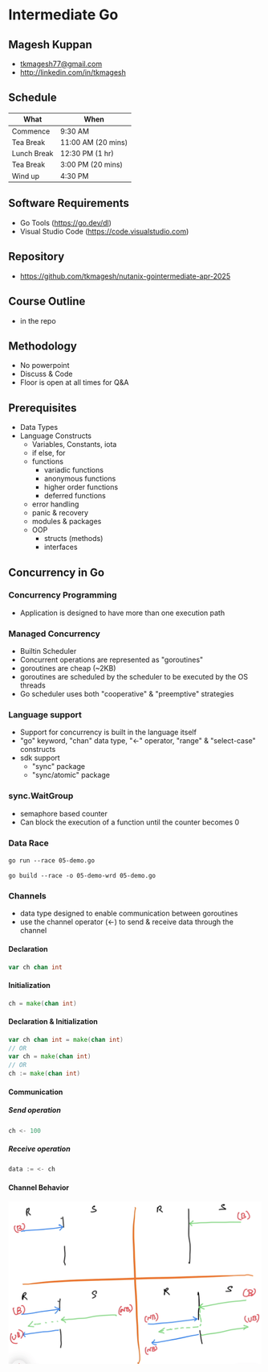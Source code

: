 # Intermediate Go

## Magesh Kuppan
- tkmagesh77@gmail.com
- http://linkedin.com/in/tkmagesh

## Schedule
| What | When |
|----|---|
| Commence | 9:30 AM |
| Tea Break  | 11:00 AM (20 mins) |
| Lunch Break | 12:30 PM (1 hr) |
| Tea Break | 3:00 PM (20 mins) |
| Wind up | 4:30 PM |

## Software Requirements
- Go Tools (https://go.dev/dl)
- Visual Studio Code (https://code.visualstudio.com)

## Repository
- https://github.com/tkmagesh/nutanix-gointermediate-apr-2025

## Course Outline
- in the repo

## Methodology
- No powerpoint
- Discuss & Code
- Floor is open at all times for Q&A

## Prerequisites
- Data Types
- Language Constructs
    - Variables, Constants, iota
    - if else, for
    - functions
        - variadic functions
        - anonymous functions
        - higher order functions
        - deferred functions
    - error handling
    - panic & recovery
    - modules & packages
    - OOP
        - structs (methods)
        - interfaces

## Concurrency in Go

### Concurrency Programming
- Application is designed to have more than one execution path

### Managed Concurrency
- Builtin Scheduler
- Concurrent operations are represented as "goroutines"
- goroutines are cheap (~2KB)
- goroutines are scheduled by the scheduler to be executed by the OS threads
- Go scheduler uses both "cooperative" & "preemptive" strategies

### Language support
- Support for concurrency is built in the language itself
- "go" keyword, "chan" data type, "<-" operator, "range" & "select-case" constructs
- sdk support
    - "sync" package
    - "sync/atomic" package

### sync.WaitGroup
- semaphore based counter
- Can block the execution of a function until the counter becomes 0

### Data Race
```shell
go run --race 05-demo.go
```

```shell
go build --race -o 05-demo-wrd 05-demo.go
```

### Channels
- data type designed to enable communication between goroutines
- use the channel operator (<-) to send & receive data through the channel

#### Declaration
```go
var ch chan int
```

#### Initialization
```go
ch = make(chan int)
```

#### Declaration & Initialization
```go
var ch chan int = make(chan int)
// OR
var ch = make(chan int)
// OR
ch := make(chan int)
```

#### Communication
##### Send operation
```go
ch <- 100
```
##### Receive operation
```go
data := <- ch
```
#### Channel Behavior
![image](./images/channel-behavior.png)